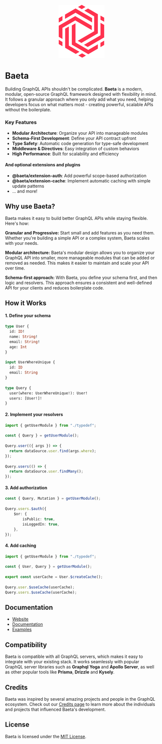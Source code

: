 <p align="center">
  <img src="./website/static/img/logo-baeta.svg" alt="Baeta Logo" width="150"/>
</p>

# Baeta

Building GraphQL APIs shouldn't be complicated. **Baeta** is a modern, modular, open-source GraphQL framework designed with flexibility in mind. It follows a granular approach where you only add what you need, helping developers focus on what matters most - creating powerful, scalable APIs without the boilerplate.

### Key Features

- **Modular Architecture**: Organize your API into manageable modules
- **Schema-First Development**: Define your API contract upfront
- **Type Safety**: Automatic code generation for type-safe development
- **Middleware & Directives**: Easy integration of custom behaviors
- **High Performance**: Built for scalability and efficiency

#### And optional extensions and plugins

- **@baeta/extension-auth**: Add powerful scope-based authorization
- **@baeta/extension-cache**: Implement automatic caching with simple update patterns
- ... and more!

## Why use Baeta?

Baeta makes it easy to build better GraphQL APIs while staying flexible. Here's how:

**Granular and Progressive:** Start small and add features as you need them. Whether you're building a simple API or a complex system, Baeta scales with your needs.

**Modular architecture:** Baeta's modular design allows you to organize your GraphQL API into smaller, more manageable modules that can be added or removed as needed. This makes it easier to maintain and scale your API over time.

**Schema-first approach:** With Baeta, you define your schema first, and then logic and resolvers. This approach ensures a consistent and well-defined API for your clients and reduces boilerplate code.

## How it Works

#### 1. Define your schema

```graphql
type User {
  id: ID!
  name: String!
  email: String!
  age: Int
}

input UserWhereUnique {
  id: ID
  email: String
}

type Query {
  user(where: UserWhereUnique!): User!
  users: [User!]!
}
```

#### 2. Implement your resolvers

```typescript
import { getUserModule } from "./typedef";

const { Query } = getUserModule();

Query.user(({ args }) => {
  return dataSource.user.find(args.where);
});

Query.users(() => {
  return dataSource.user.findMany();
});
```

#### 3. Add authorization
```typescript
const { Query, Mutation } = getUserModule();

Query.users.$auth({
    $or: {
        isPublic: true,
        isLoggedIn: true,
    },
});
```

#### 4. Add caching

```typescript
import { getUserModule } from "./typedef";

const { User, Query } = getUserModule();

export const userCache = User.$createCache();

Query.user.$useCache(userCache);
Query.users.$useCache(userCache);
```

## Documentation

- [Website](https://baeta.io)
- [Documentation](https://baeta.io/docs/intro/)
- [Examples](https://github.com/andreisergiu98/baeta/tree/main/examples)

## Compatibility

Baeta is compatible with all GraphQL servers, which makes it easy to integrate with your existing stack. It works seamlessly with popular GraphQL server libraries such as **Graphql Yoga** and **Apollo Server**, as well as other popular tools like **Prisma**, **Drizzle** and **Kysely**.

## Credits

Baeta was inspired by several amazing projects and people in the GraphQL ecosystem. Check out our [Credits page](https://baeta.io/docs/credits) to learn more about the individuals and projects that influenced Baeta's development.

## License

Baeta is licensed under the [MIT License](./LICENSE).
